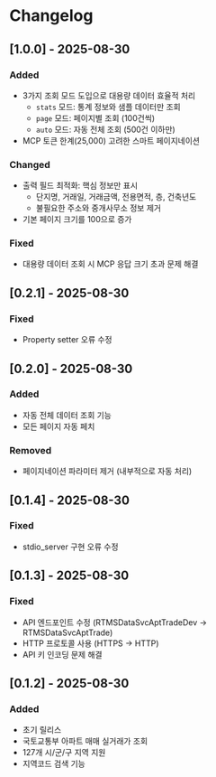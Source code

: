 # Changelog

## [1.0.0] - 2025-08-30

### Added
- 3가지 조회 모드 도입으로 대용량 데이터 효율적 처리
  - `stats` 모드: 통계 정보와 샘플 데이터만 조회
  - `page` 모드: 페이지별 조회 (100건씩)
  - `auto` 모드: 자동 전체 조회 (500건 이하만)
- MCP 토큰 한계(25,000) 고려한 스마트 페이지네이션

### Changed
- 출력 필드 최적화: 핵심 정보만 표시
  - 단지명, 거래일, 거래금액, 전용면적, 층, 건축년도
  - 불필요한 주소와 중개사무소 정보 제거
- 기본 페이지 크기를 100으로 증가

### Fixed
- 대용량 데이터 조회 시 MCP 응답 크기 초과 문제 해결

## [0.2.1] - 2025-08-30

### Fixed
- Property setter 오류 수정

## [0.2.0] - 2025-08-30

### Added
- 자동 전체 데이터 조회 기능
- 모든 페이지 자동 페치

### Removed
- 페이지네이션 파라미터 제거 (내부적으로 자동 처리)

## [0.1.4] - 2025-08-30

### Fixed
- stdio_server 구현 오류 수정

## [0.1.3] - 2025-08-30

### Fixed
- API 엔드포인트 수정 (RTMSDataSvcAptTradeDev → RTMSDataSvcAptTrade)
- HTTP 프로토콜 사용 (HTTPS → HTTP)
- API 키 인코딩 문제 해결

## [0.1.2] - 2025-08-30

### Added
- 초기 릴리스
- 국토교통부 아파트 매매 실거래가 조회
- 127개 시/군/구 지역 지원
- 지역코드 검색 기능